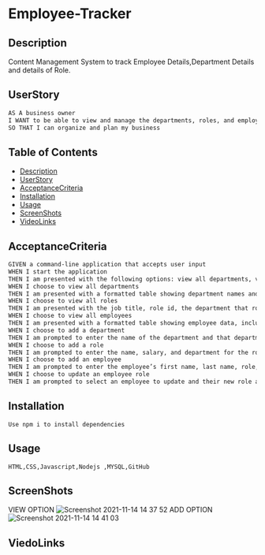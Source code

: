 # Employee-Tracker

## Description

Content Management System to track Employee Details,Department Details and details of Role.

## UserStory

```md
AS A business owner
I WANT to be able to view and manage the departments, roles, and employees in my company
SO THAT I can organize and plan my business
```

## Table of Contents

-   [Description](#Description)
-   [UserStory](#UserStory)
-   [AcceptanceCriteria](#AcceptanceCriteria)
-   [Installation](#Installation)
-   [Usage](#Usage)
-   [ScreenShots](#ScreenShots)
-   [VideoLinks](#VideoLinks)

## AcceptanceCriteria

```md
GIVEN a command-line application that accepts user input
WHEN I start the application
THEN I am presented with the following options: view all departments, view all roles, view all employees, add a department, add a role, add an employee, and update an employee role
WHEN I choose to view all departments
THEN I am presented with a formatted table showing department names and department ids
WHEN I choose to view all roles
THEN I am presented with the job title, role id, the department that role belongs to, and the salary for that role
WHEN I choose to view all employees
THEN I am presented with a formatted table showing employee data, including employee ids, first names, last names, job titles, departments, salaries, and managers that the employees report to
WHEN I choose to add a department
THEN I am prompted to enter the name of the department and that department is added to the database
WHEN I choose to add a role
THEN I am prompted to enter the name, salary, and department for the role and that role is added to the database
WHEN I choose to add an employee
THEN I am prompted to enter the employee’s first name, last name, role, and manager, and that employee is added to the database
WHEN I choose to update an employee role
THEN I am prompted to select an employee to update and their new role and this information is updated in the database
```

## Installation

```
Use npm i to install dependencies
```

## Usage

```
HTML,CSS,Javascript,Nodejs ,MYSQL,GitHub
```

## ScreenShots
VIEW OPTION
![Screenshot 2021-11-14 14 37 52](https://user-images.githubusercontent.com/86656634/141666449-7ff7113d-3fde-4132-b009-b4999be078b9.png)
ADD OPTION
![Screenshot 2021-11-14 14 41 03](https://user-images.githubusercontent.com/86656634/141666531-abe77a47-8c57-4fd4-8f0b-65db446617d2.png)


## ViedoLinks

